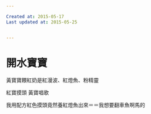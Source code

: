 ```yaml
---

Created at: 2015-05-17
Last updated at: 2015-05-25


---
```


# 開水寶寶


黃寶寶餵紅奶是紅漫波、紅燈魚、粉精靈

紅寶摸頭
黃寶唱歌

我用配方紅色摸頭竟然養紅燈魚出來＝＝我想要翻車魚啊馬的


